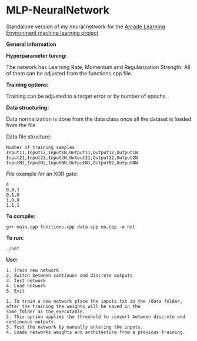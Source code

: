 # MLP-NeuralNetwork
Standalone version of my neural network for the <a href="https://github.com/msanpe/Machine-Learning-Arcade-Learning-Environment">Arcade Learning Environment machine learning project</a>

**General Information**

**Hyperparameter tuning:**

The network has Learning Rate, Momentum and Regularization Strength. All of them can be adjusted from the functions.cpp file.

**Training options:**

Training can be adjusted to a target error or by number of epochs.

**Data structuring:**

Data normalization is done from the data class once all the dataset is loaded from the file.

Data file structure:

    Number of training samples
    Input11,Input12,Input1N,Output11,Output12,Output1N
    Input21,Input22,Input2N,Output21,Output22,Output2N
    InputN1,InputN2,InputNN,OutputN1,OutputN2,OutputNN
    
File example for an XOR gate:

    4
    0,0,1
    0,1,0
    1,0,0
    1,1,1 

**To compile:**

    g++ main.cpp functions.cpp data.cpp nn.cpp -o net
**To run:**
    
    ./net   
**Use:**

    1. Train new network
    2. Switch between continuos and discrete outputs
    3. Test network
    4. Load network
    5. Exit
    
    1. To train a new network place the inputs.txt in the /data folder, after the training the weights will be saved in the
    same folder as the executable.
    2. This option applies the threshold to convert between discrete and continuous outputs.
    3. Test the network by manually entering the inputs.
    4. Loads networks weights and architecture from a previous training.
